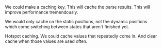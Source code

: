 We could make a caching key. This will cache the parse results. This will improve performance tremendously.

We would only cache on the static positions, not the dynamic positions which come switching between states that aren't finished yet.

Hotspot caching. We could cache values that repeatedly come in. And clear cache when those values are used often.

